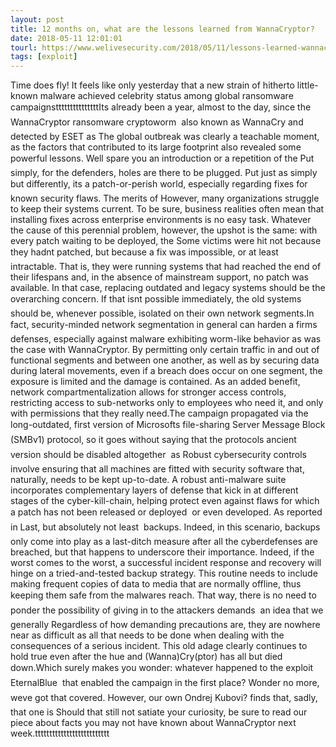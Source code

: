 ```yaml
---
layout: post
title: 12 months on, what are the lessons learned from WannaCryptor?
date: 2018-05-11 12:01:01
tourl: https://www.welivesecurity.com/2018/05/11/lessons-learned-wannacryptor/
tags: [exploit]
---
```

Time does fly! It feels like only yesterday that a new strain of hitherto little-known malware achieved celebrity status among global ransomware campaignstttttttttttttttIts already been a year, almost to the day, since the WannaCryptor ransomware cryptoworm  also known as WannaCry and detected by ESET as The global outbreak was clearly a teachable moment, as the factors that contributed to its large footprint also revealed some powerful lessons. Well spare you an introduction or a repetition of the Put simply, for the defenders, holes are there to be plugged. Put just as simply but differently, its a patch-or-perish world, especially regarding fixes for known security flaws. The merits of However, many organizations struggle to keep their systems current. To be sure, business realities often mean that installing fixes across enterprise environments is no easy task. Whatever the cause of this perennial problem, however, the upshot is the same: with every patch waiting to be deployed, the Some victims were hit not because they hadnt patched, but because a fix was impossible, or at least intractable. That is, they were running systems that had reached the end of their lifespans and, in the absence of mainstream support, no patch was available. In that case, replacing outdated and legacy systems should be the overarching concern. If that isnt possible immediately, the old systems should be, whenever possible, isolated on their own network segments.In fact, security-minded network segmentation in general can harden a firms defenses, especially against malware exhibiting worm-like behavior as was the case with WannaCryptor. By permitting only certain traffic in and out of functional segments and between one another, as well as by securing data during lateral movements, even if a breach does occur on one segment, the exposure is limited and the damage is contained. As an added benefit, network compartmentalization allows for stronger access controls, restricting access to sub-networks only to employees who need it, and only with permissions that they really need.The campaign propagated via the long-outdated, first version of Microsofts file-sharing Server Message Block (SMBv1) protocol, so it goes without saying that the protocols ancient version should be disabled altogether  as Robust cybersecurity controls involve ensuring that all machines are fitted with security software that, naturally, needs to be kept up-to-date. A robust anti-malware suite incorporates complementary layers of defense that kick in at different stages of the cyber-kill-chain, helping protect even against flaws for which a patch has not been released or deployed  or even developed. As reported in Last, but absolutely not least  backups. Indeed, in this scenario, backups only come into play as a last-ditch measure after all the cyberdefenses are breached, but that happens to underscore their importance. Indeed, if the worst comes to the worst, a successful incident response and recovery will hinge on a tried-and-tested backup strategy. This routine needs to include making frequent copies of data to media that are normally offline, thus keeping them safe from the malwares reach. That way, there is no need to ponder the possibility of giving in to the attackers demands  an idea that we generally Regardless of how demanding precautions are, they are nowhere near as difficult as all that needs to be done when dealing with the consequences of a serious incident. This old adage clearly continues to hold true even after the hue and (Wanna)Cry(ptor) has all but died down.Which surely makes you wonder: whatever happened to the exploit  EternalBlue  that enabled the campaign in the first place? Wonder no more, weve got that covered. However, our own Ondrej Kubovi? finds that, sadly, that one is Should that still not satiate your curiosity, be sure to read our piece about facts you may not have known about WannaCryptor next week.tttttttttttttttttttttttttt